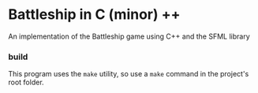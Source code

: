 # Battleship in C (minor) ++

An implementation of the Battleship game using C++ and the SFML library

### build

This program uses the `make` utility, so use a `make` command in the project's root folder.